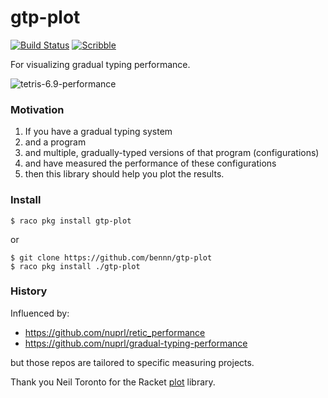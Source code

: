 gtp-plot
===
[![Build Status](https://travis-ci.org/bennn/gtp-plot.svg)](https://travis-ci.org/bennn/gtp-plot)
[![Scribble](https://img.shields.io/badge/Docs-Scribble-blue.svg)](http://docs.racket-lang.org/gtp-plot/index.html)

For visualizing gradual typing performance.

![tetris-6.9-performance](examples/tetris-6.9.png)


### Motivation

1. If you have a gradual typing system
2. and a program
3. and multiple, gradually-typed versions of that program (configurations)
4. and have measured the performance of these configurations
5. then this library should help you plot the results.


### Install

```
$ raco pkg install gtp-plot
```

or

```
$ git clone https://github.com/bennn/gtp-plot
$ raco pkg install ./gtp-plot
```

### History

Influenced by:
- <https://github.com/nuprl/retic_performance>
- <https://github.com/nuprl/gradual-typing-performance>

but those repos are tailored to specific measuring projects.

Thank you Neil Toronto for the Racket [plot](https://github.com/racket/plot) library.
